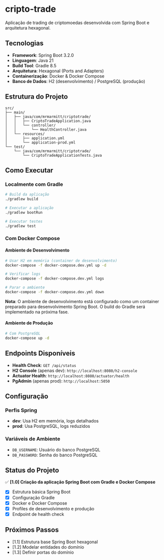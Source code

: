 # cripto-trade

Aplicação de trading de criptomoedas desenvolvida com Spring Boot e arquitetura hexagonal.

## Tecnologias

- **Framework**: Spring Boot 3.2.0
- **Linguagem**: Java 21
- **Build Tool**: Gradle 8.5
- **Arquitetura**: Hexagonal (Ports and Adapters)
- **Containerização**: Docker & Docker Compose
- **Banco de Dados**: H2 (desenvolvimento) / PostgreSQL (produção)

## Estrutura do Projeto

```
src/
├── main/
│   ├── java/com/mrmarmitt/criptotrade/
│   │   ├── CriptoTradeApplication.java
│   │   └── controller/
│   │       └── HealthController.java
│   └── resources/
│       ├── application.yml
│       └── application-prod.yml
└── test/
    └── java/com/mrmarmitt/criptotrade/
        └── CriptoTradeApplicationTests.java
```

## Como Executar

### Localmente com Gradle

```bash
# Build da aplicação
./gradlew build

# Executar a aplicação
./gradlew bootRun

# Executar testes
./gradlew test
```

### Com Docker Compose

#### Ambiente de Desenvolvimento
```bash
# Usar H2 em memória (container de desenvolvimento)
docker-compose -f docker-compose.dev.yml up -d

# Verificar logs
docker-compose -f docker-compose.dev.yml logs

# Parar o ambiente
docker-compose -f docker-compose.dev.yml down
```

**Nota**: O ambiente de desenvolvimento está configurado como um container preparado para desenvolvimento Spring Boot. O build do Gradle será implementado na próxima fase.

#### Ambiente de Produção
```bash
# Com PostgreSQL
docker-compose up -d
```

## Endpoints Disponíveis

- **Health Check**: `GET /api/status`
- **H2 Console** (apenas dev): `http://localhost:8080/h2-console`
- **Actuator Health**: `http://localhost:8080/actuator/health`
- **PgAdmin** (apenas prod): `http://localhost:5050`

## Configuração

### Perfis Spring
- **dev**: Usa H2 em memória, logs detalhados
- **prod**: Usa PostgreSQL, logs reduzidos

### Variáveis de Ambiente
- `DB_USERNAME`: Usuário do banco PostgreSQL
- `DB_PASSWORD`: Senha do banco PostgreSQL

## Status do Projeto

✅ **[1.0] Criação da aplicação Spring Boot com Gradle e Docker Compose**
- [x] Estrutura básica Spring Boot
- [x] Configuração Gradle
- [x] Docker e Docker Compose
- [x] Profiles de desenvolvimento e produção
- [x] Endpoint de health check

## Próximos Passos

- [1.1] Estrutura base Spring Boot hexagonal
- [1.2] Modelar entidades do domínio
- [1.3] Definir portas do domínio